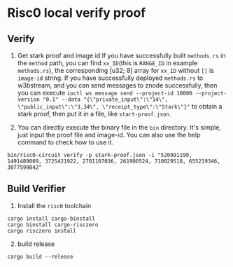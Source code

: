 Risc0 local verify proof
==================

## Verify
1. Get stark proof and image id
If you have successfully built `methods.rs` in the `method` path, you can find `xx_ID`(this is `RANGE_ID` in example `methods.rs`), the corresponding [u32; 8] array for `xx_ID` without `[]` is `image-id` string. 
If you have successfully deployed `methods.rs` to w3bstream, and you can send messages to znode successfully, then you can execute `ioctl ws message send --project-id 10000 --project-version "0.1" --data "{\"private_input\":\"14\", \"public_input\":\"3,34\", \"receipt_type\":\"Stark\"}"` to obtain a stark proof, then put it in a file, like `start-proof.json`.

2. You can directly execute the binary file in the `bin` directory. It's simple, just input the proof file and image-id. You can also use the help command to check how to use it.

``` shell
bin/risc0-circuit verify -p stark-proof.json -i "520991199, 1491489009, 3725421922, 2701107036, 261900524, 710029518, 655219346, 3077599842"
```

## Build Verifier
1. Install the `risc0` toolchain

``` shell
cargo install cargo-binstall
cargo binstall cargo-risczero
cargo risczero install
```

2. build release

``` shell
cargo build --release
```
